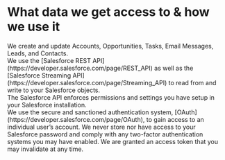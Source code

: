 <div id="container">

# What data we get access to & how we use it

<div><span class=" author-d-4z65zz66zl57z75zyiz66zfr2fz87zwz89znuj6z89zz78zusrsjz89zz78zhez86zz78z6iz122z1z122zz76z9kq5z66zz88zvz79zz75z">We create and update Accounts, Opportunities, Tasks, Email Messages, Leads, and Contacts.</span></div>

<div><span class=" author-d-4z65zz66zl57z75zyiz66zfr2fz87zwz89znuj6z89zz78zusrsjz89zz78zhez86zz78z6iz122z1z122zz76z9kq5z66zz88zvz79zz75z">We use the</span> <span class="attrlink url author-d-4z65zz66zl57z75zyiz66zfr2fz87zwz89znuj6z89zz78zusrsjz89zz78zhez86zz78z6iz122z1z122zz76z9kq5z66zz88zvz79zz75z">[Salesforce REST API](https://developer.salesforce.com/page/REST_API)</span> <span class=" author-d-4z65zz66zl57z75zyiz66zfr2fz87zwz89znuj6z89zz78zusrsjz89zz78zhez86zz78z6iz122z1z122zz76z9kq5z66zz88zvz79zz75z">as well as the</span> <span class="attrlink url author-d-4z65zz66zl57z75zyiz66zfr2fz87zwz89znuj6z89zz78zusrsjz89zz78zhez86zz78z6iz122z1z122zz76z9kq5z66zz88zvz79zz75z">[Salesforce Streaming API](https://developer.salesforce.com/page/Streaming_API)</span> <span class=" author-d-4z65zz66zl57z75zyiz66zfr2fz87zwz89znuj6z89zz78zusrsjz89zz78zhez86zz78z6iz122z1z122zz76z9kq5z66zz88zvz79zz75z">to read from and write to your Salesforce objects.</span></div>

<div><span class=" author-d-4z65zz66zl57z75zyiz66zfr2fz87zwz89znuj6z89zz78zusrsjz89zz78zhez86zz78z6iz122z1z122zz76z9kq5z66zz88zvz79zz75z">The Salesforce API enforces permissions and settings you have setup in your Salesforce installation.</span></div>

<div><span class=" author-d-4z65zz66zl57z75zyiz66zfr2fz87zwz89znuj6z89zz78zusrsjz89zz78zhez86zz78z6iz122z1z122zz76z9kq5z66zz88zvz79zz75z">We use the secure and sanctioned authentication system,</span> <span class="attrlink url author-d-4z65zz66zl57z75zyiz66zfr2fz87zwz89znuj6z89zz78zusrsjz89zz78zhez86zz78z6iz122z1z122zz76z9kq5z66zz88zvz79zz75z">[OAuth](https://developer.salesforce.com/page/OAuth)</span><span class=" author-d-4z65zz66zl57z75zyiz66zfr2fz87zwz89znuj6z89zz78zusrsjz89zz78zhez86zz78z6iz122z1z122zz76z9kq5z66zz88zvz79zz75z">, to gain access to an individual user’s account. We never store nor have access to your Salesforce password and comply with any two-factor authentication systems you may have enabled. We are granted an access token that you may invalidate at any time.</span></div>

</div>
